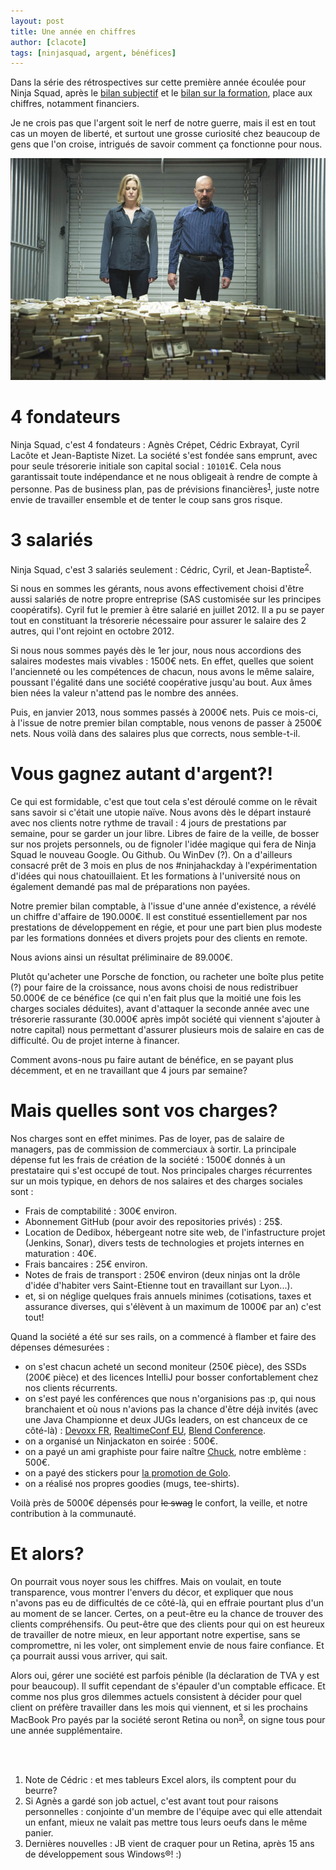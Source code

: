 ```yaml
---
layout: post
title: Une année en chiffres
author: [clacote]
tags: [ninjasquad, argent, bénéfices]
---
```


Dans la série des rétrospectives sur cette première année écoulée pour Ninja Squad,
après le [bilan subjectif](/2013/08/22/ninja-squad-1-an/) et le [bilan sur la formation](/2013/09/11/rentree-des-ninjas/), place aux chiffres, notamment financiers.

Je ne crois pas que l'argent soit le nerf de notre guerre, mais il est en tout cas un moyen de liberté,
et surtout une grosse curiosité chez beaucoup de gens que l'on croise, intrigués de savoir comment ça fonctionne pour nous.

<p style="text-align: center;"><img class="img-polaroid" src="/assets/images/breaking-bad-money.jpg" alt="Money!" /></p>

# 4 fondateurs

Ninja Squad, c'est 4 fondateurs&nbsp;: Agnès Crépet, Cédric Exbrayat, Cyril Lacôte et Jean-Baptiste Nizet.
La société s'est fondée sans emprunt, avec pour seule trésorerie initiale son capital social&nbsp;: `10101`€.
Cela nous garantissait toute indépendance et ne nous obligeait à rendre de compte à personne.
Pas de business plan, pas de prévisions financières<sup><a href="#footnote-1">1</a></sup>, juste notre envie de travailler ensemble et de tenter le coup sans gros risque.


# 3 salariés

Ninja Squad, c'est 3 salariés seulement&nbsp;: Cédric, Cyril, et Jean-Baptiste<sup><a href="#footnote-2">2</a></sup>.

Si nous en sommes les gérants, nous avons effectivement choisi d'être aussi salariés de notre propre entreprise (SAS customisée sur les principes coopératifs).
Cyril fut le premier à être salarié en juillet 2012.
Il a pu se payer tout en constituant la trésorerie nécessaire pour assurer le salaire des 2 autres, qui l'ont rejoint en octobre 2012.

Si nous nous sommes payés dès le 1er jour, nous nous accordions des salaires modestes mais vivables&nbsp;: 1500€ nets.
En effet, quelles que soient l'ancienneté ou les compétences de chacun, nous avons le même salaire, poussant l'égalité dans une société coopérative jusqu'au bout. Aux âmes bien nées la valeur n'attend pas le nombre des années.

Puis, en janvier 2013, nous sommes passés à 2000€ nets. Puis ce mois-ci, à l'issue de notre premier bilan comptable, nous venons de passer à 2500€ nets. Nous voilà dans des salaires plus que corrects, nous semble-t-il.

# Vous gagnez autant d'argent?!

Ce qui est formidable, c'est que tout cela s'est déroulé comme on le rêvait sans savoir si c'était une utopie naïve. Nous avons dès le départ instauré avec nos clients notre rythme de travail&nbsp;: 4 jours de prestations par semaine, pour se garder un jour libre. Libres de faire de la veille, de bosser sur nos projets personnels, ou de fignoler l'idée magique qui fera de Ninja Squad le nouveau Google. Ou Github. Ou WinDev (?). On a d'ailleurs consacré prêt de 3 mois en plus de nos #ninjahackday à l'expérimentation d'idées qui nous chatouillaient. Et les formations à l'université nous on également demandé pas mal de préparations non payées.

Notre premier bilan comptable, à l'issue d'une année d'existence, a révélé un chiffre d'affaire de 190.000€. Il est constitué essentiellement par nos prestations de développement en régie, et pour une part bien plus modeste par les formations données et divers projets pour des clients en remote.

Nous avions ainsi un résultat préliminaire de 89.000€.

Plutôt qu'acheter une Porsche de fonction, ou racheter une boîte plus petite (?) pour faire de la croissance, nous avons choisi de nous redistribuer 50.000€ de ce bénéfice (ce qui n'en fait plus que la moitié une fois les charges sociales déduites), avant d'attaquer la seconde année avec une trésorerie rassurante (30.000€ après impôt société qui viennent s'ajouter à notre capital) nous permettant d'assurer plusieurs mois de salaire en cas de difficulté. Ou de projet interne à financer.

Comment avons-nous pu faire autant de bénéfice, en se payant plus décemment, et en ne travaillant que 4 jours par semaine?

# Mais quelles sont vos charges?

Nos charges sont en effet minimes. Pas de loyer, pas de salaire de managers, pas de commission de commerciaux à sortir. La principale dépense fut les frais de création de la société&nbsp;: 1500€ donnés à un prestataire qui s'est occupé de tout. Nos principales charges récurrentes sur un mois typique, en dehors de nos salaires et des charges sociales sont&nbsp;:

- Frais de comptabilité&nbsp;: 300€ environ.
- Abonnement GitHub (pour avoir des repositories privés)&nbsp;: 25$.
- Location de Dedibox, hébergeant notre site web, de l'infastructure projet (Jenkins, Sonar), divers tests de technologies et projets internes en maturation&nbsp;: 40€.
- Frais bancaires&nbsp;: 25€ environ.
- Notes de frais de transport&nbsp;: 250€ environ (deux ninjas ont la drôle d'idée d'habiter vers Saint-Etienne tout en travaillant sur Lyon...).
- et, si on néglige quelques frais annuels minimes (cotisations, taxes et assurance diverses, qui s'élèvent à un maximum de 1000€ par an) c'est tout!

Quand la société a été sur ses rails, on a commencé à flamber et faire des dépenses démesurées&nbsp;:
- on s'est chacun acheté un second moniteur (250€ pièce), des SSDs (200€ pièce) et des licences IntelliJ pour bosser confortablement chez nos clients récurrents.
- on s'est payé les conférences que nous n'organisions pas&nbsp;:p, qui nous branchaient et où nous n'avions pas la chance d'être déjà invités (avec une Java Championne et deux JUGs leaders, on est chanceux de ce côté-là)&nbsp;: [Devoxx FR](http://devoxx.fr), [RealtimeConf EU](http://realtimeconf.eu/), [Blend Conference](http://www.blendconference.com/).
- on a organisé un Ninjackaton en soirée&nbsp;: 500€.
- on a payé un ami graphiste pour faire naître [Chuck](/2013/08/28/3d-pixel-art/), notre emblème&nbsp;: 500€.
- on a payé des stickers pour [la promotion de Golo](http://golo-lang.org/news/2013/04/29/viral-marketing-thanks-to-ninjasquad/).
- on a réalisé nos propres goodies (mugs, tee-shirts).

Voilà près de 5000€ dépensés pour <span style="text-decoration:line-through;">le swag</span> le confort, la veille, et notre contribution à la communauté.

# Et alors?

On pourrait vous noyer sous les chiffres. Mais on voulait, en toute transparence, vous montrer l'envers du décor, et expliquer que nous n'avons pas eu de difficultés de ce côté-là, qui en effraie pourtant plus d'un au moment de se lancer.
Certes, on a peut-être eu la chance de trouver des clients compréhensifs. Ou peut-être que des clients pour qui on est heureux de travailler de notre mieux, en leur apportant notre expertise, sans se compromettre, ni les voler, ont simplement envie de nous faire confiance. Et ça pourrait aussi vous arriver, qui sait.

Alors oui, gérer une société est parfois pénible (la déclaration de TVA y est pour beaucoup). Il suffit cependant de s'épauler d'un comptable efficace.
Et comme nos plus gros dilemmes actuels consistent à décider pour quel client on préfère travailler dans les mois qui viennent, et si les prochains MacBook Pro payés par la société seront Retina ou non<sup><a href="#footnote-3">3</a></sup>, on signe tous pour une année supplémentaire.

<br/>
<br/>

<ol class="footnote">
	<li id="footnote-1">
		Note de Cédric&nbsp;: et mes tableurs Excel alors, ils comptent pour du beurre?
	</li>
	<li id="footnote-2">
		Si Agnès a gardé son job actuel, c'est avant tout pour raisons personnelles&nbsp;:
		conjointe d'un membre de l'équipe avec qui elle attendait un enfant, mieux ne valait pas mettre tous leurs oeufs dans le même panier.
	</li>
	<li id="footnote-3">
		Dernières nouvelles&nbsp;: JB vient de craquer pour un Retina, après 15 ans de développement sous Windows&reg;! :)
	</li>
</ol>